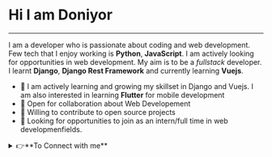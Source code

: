 # Hi I am Doniyor

___

I am a developer who is passionate about coding and web development. Few tech that I enjoy working is **Python**, **JavaScript**. I am actively looking for opportunities
in web development. My aim is to be a *fullstack* developer. I learnt **Django**, **Django Rest Framework** and currently learning **Vuejs**.


* 👨 I am actively learning and growing my skillset in Django and Vuejs. I am also interested in learning **Flutter** for mobile development
* 🔭 Open for collaboration about Web Developement
* 🌱 Willing to contribute to open source projects
* 👯 Looking for opportunities to join as an intern/full time in web developmenfields.

<details>
  <summary>👉**To Connect with me**</summary>
   [<img src="https://img.shields.io/badge/instagram-%23E4405F.svg?&style=for-the-badge&logo=instagram&logoColor=white" />(https://www.instagram.com/gayratovic77/) 
</details>
